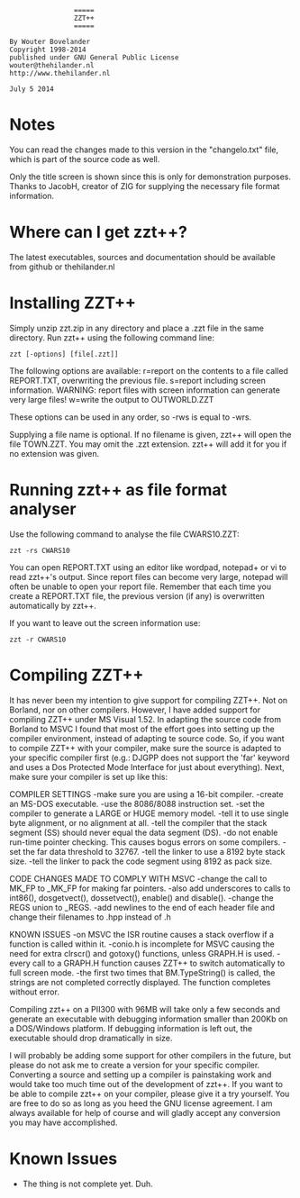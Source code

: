 					=====
					ZZT++
					=====

	By Wouter Bovelander
	Copyright 1998-2014
	published under GNU General Public License
	wouter@thehilander.nl
	http://www.thehilander.nl

	July 5 2014

Notes
=====

You can read the changes made to this version in the "changelo.txt" file, which is part of the source code as well.

Only the title screen is shown since this is only for demonstration purposes. 
Thanks to JacobH, creator of ZIG for supplying the necessary file format information.

Where can I get zzt++?
======================

The latest executables, sources and documentation should be available from github or thehilander.nl

Installing ZZT++
================

Simply unzip zzt.zip in any directory and place a .zzt file in the same directory. Run zzt++ using the following command line:

	zzt [-options] [file[.zzt]]

The following options are available:
	r=report on the contents to a file called REPORT.TXT, overwriting the previous file.
	s=report including screen information. WARNING: report files with screen information can generate very large files!
	w=write the output to OUTWORLD.ZZT

These options can be used in any order, so -rws is equal to -wrs.

Supplying a file name is optional. If no filename is given, zzt++ will open the file TOWN.ZZT. You may omit the .zzt extension. zzt++ will add it for you if no extension was given.

Running zzt++ as file format analyser
=====================================

Use the following command to analyse the file CWARS10.ZZT:

	zzt -rs CWARS10

You can open REPORT.TXT using an editor like wordpad, notepad+ or vi to read zzt++'s output. Since report files can become very large, notepad will often be unable to open your report file. Remember that each time you create a REPORT.TXT file, the previous version (if any) is overwritten automatically by zzt++.

If you want to leave out the screen information use:

	zzt -r CWARS10

Compiling ZZT++
===============

It has never been my intention to give support for compiling ZZT++. Not on Borland, nor on other compilers. However, I have added support for compiling ZZT++ under MS Visual 1.52. In adapting the source code from Borland to MSVC I found that most of the effort goes into setting up the compiler environment, instead of adapting te source code. So, if you want to compile ZZT++ with your compiler, make sure the source is adapted to your specific compiler first (e.g.: DJGPP does not support the 'far' keyword and uses a Dos Protected Mode Interface for just about everything). Next, make sure your compiler is set up like this:

  COMPILER SETTINGS
  -make sure you are using a 16-bit compiler.
  -create an MS-DOS executable.
  -use the 8086/8088 instruction set.
  -set the compiler to generate a LARGE or HUGE memory model.
  -tell it to use single byte alignment, or no alignment at all.
  -tell the compiler that the stack segment (SS) should never equal the data segment (DS).
  -do not enable run-time pointer checking. This causes bogus errors on some compilers.
  -set the far data threshold to 32767.
  -tell the linker to use a 8192 byte stack size.
  -tell the linker to pack the code segment using 8192 as pack size.

  CODE CHANGES MADE TO COMPLY WITH MSVC
  -change the call to MK_FP to _MK_FP for making far pointers.
  -also add underscores to calls to int86(), dosgetvect(), dossetvect(), enable() and disable().
  -change the REGS union to _REGS.
  -add newlines to the end of each header file and change their filenames to .hpp instead of .h

  KNOWN ISSUES
  -on MSVC the ISR routine causes a stack overflow if a function is called within it.
  -conio.h is incomplete for MSVC causing the need for extra clrscr() and gotoxy() functions, unless GRAPH.H is used.
  -every call to a GRAPH.H function causes ZZT++ to switch automatically to full screen mode.
  -the first two times that BM.TypeString() is called, the strings are not completed correctly displayed. The function completes without error.

Compiling zzt++ on a PII300 with 96MB will take only a few seconds and generate an executable with debugging information smaller than 200Kb on a DOS/Windows platform. If debugging information is left out, the executable should drop dramatically in size.

I will probably be adding some support for other compilers in the future, but please do not ask me to create a version for your specific compiler. Converting a source and setting up a compiler is painstaking work and would take too much time out of the development of zzt++. If you want to be able to compile zzt++ on your compiler, please give it a try yourself. You are free to do so as long as you heed the GNU license agreement. I am always available for help of course and will gladly accept any conversion you may have accomplished.

Known Issues
============

- The thing is not complete yet. Duh.


